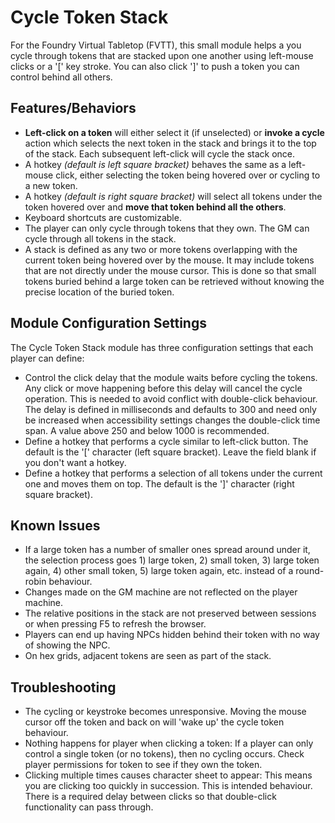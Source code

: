 # Cycle Token Stack

For the Foundry Virtual Tabletop (FVTT), this small module helps a you cycle through tokens that are stacked upon one another using left-mouse clicks or a '[' key stroke. You can also click ']' to push a token you can control behind all others.

## Features/Behaviors

- **Left-click on a token** will either select it (if unselected) or **invoke a cycle** action which selects the next token in the stack and brings it to the top of the stack. Each subsequent left-click will cycle the stack once.
- A hotkey _(default is left square bracket)_ behaves the same as a left-mouse click, either selecting the token being hovered over or cycling to a new token.
- A hotkey _(default is right square bracket)_ will select all tokens under the token hovered over and **move that token behind all the others**.
- Keyboard shortcuts are customizable.
- The player can only cycle through tokens that they own.  The GM can cycle through all tokens in the stack.
- A stack is defined as any two or more tokens overlapping with the current token being hovered over by the mouse. It may include tokens that are not directly under the mouse cursor.  This is done so that small tokens buried behind a large token can be retrieved without knowing the precise location of the buried token.

## Module Configuration Settings

The Cycle Token Stack module has three configuration settings that each player can define:

- Control the click delay that the module waits before cycling the tokens. Any click or move happening before this delay will cancel the cycle operation. This is needed to avoid conflict with double-click behaviour.  The delay is defined in milliseconds and defaults to 300 and need only be increased when accessibility settings changes the double-click time span.  A value above 250 and below 1000 is recommended.
- Define a hotkey that performs a cycle similar to left-click button.  The default is the '[' character (left square bracket). Leave the field blank if you don't want a hotkey.
- Define a hotkey that performs a selection of all tokens under the current one and moves them on top.  The default is the ']'  character (right square bracket).

## Known Issues

- If a large token has a number of smaller ones spread around under it, the selection process goes 1) large token, 2) small token, 3) large token again, 4) other small token, 5) large token again, etc. instead of a round-robin behaviour.
- Changes made on the GM machine are not reflected on the player machine.
- The relative positions in the stack are not preserved between sessions or when pressing F5 to refresh the browser.
- Players can end up having NPCs hidden behind their token with no way of showing the NPC.
- On hex grids, adjacent tokens are seen as part of the stack.

## Troubleshooting

- The cycling or keystroke becomes unresponsive. Moving the mouse cursor off the token and back on will 'wake up' the cycle token behaviour.
- Nothing happens for player when clicking a token: If a player can only control a single token (or no tokens), then no cycling occurs. Check player permissions for token to see if they own the token.
- Clicking multiple times causes character sheet to appear: This means you are clicking too quickly in succession. This is intended behaviour. There is a required delay between clicks so that double-click functionality can pass through.
